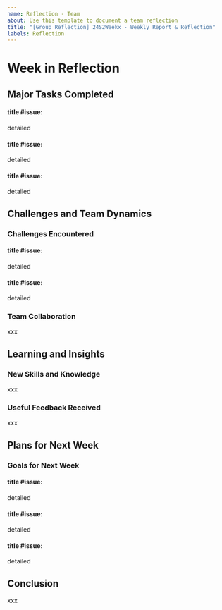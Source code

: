 ```yaml
---
name: Reflection - Team
about: Use this template to document a team reflection
title: "[Group Reflection] 24S2Weekx - Weekly Report & Reflection"
labels: Reflection
---
```

# Week in Reflection

## Major Tasks Completed
#### title #issue: 
detailed
  
#### title #issue: 
detailed
  
#### title #issue: 
detailed
  
## Challenges and Team Dynamics
### Challenges Encountered
#### title #issue: 
detailed

#### title #issue: 
detailed
  
### Team Collaboration
xxx


## Learning and Insights
### New Skills and Knowledge
xxx

### Useful Feedback Received
xxx

## Plans for Next Week
### Goals for Next Week

#### title #issue: 
detailed

#### title #issue: 
detailed

#### title #issue: 
detailed

## Conclusion
xxx


